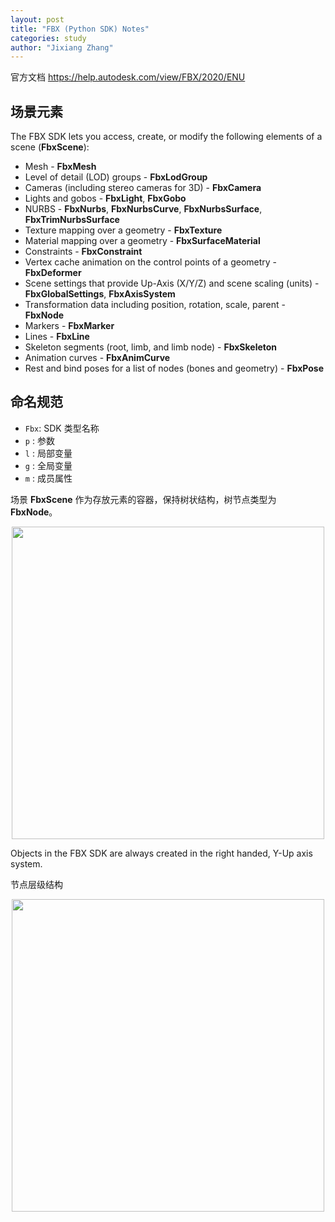 ```yaml
---
layout: post
title: "FBX (Python SDK) Notes"
categories: study
author: "Jixiang Zhang"
---
```


官方文档 <https://help.autodesk.com/view/FBX/2020/ENU>

## 场景元素

The FBX SDK lets you access, create, or modify the following elements of a scene (**FbxScene**):

* Mesh - **FbxMesh**
* Level of detail (LOD) groups - **FbxLodGroup**
* Cameras (including stereo cameras for 3D) - **FbxCamera**
* Lights and gobos - **FbxLight**, **FbxGobo**
* NURBS - **FbxNurbs**, **FbxNurbsCurve**, **FbxNurbsSurface**, **FbxTrimNurbsSurface**
* Texture mapping over a geometry - **FbxTexture**
* Material mapping over a geometry - **FbxSurfaceMaterial**
* Constraints - **FbxConstraint**
* Vertex cache animation on the control points of a geometry - **FbxDeformer**
* Scene settings that provide Up-Axis (X/Y/Z) and scene scaling (units) - **FbxGlobalSettings**, **FbxAxisSystem**
* Transformation data including position, rotation, scale, parent - **FbxNode**
* Markers - **FbxMarker**
* Lines - **FbxLine**
* Skeleton segments (root, limb, and limb node) - **FbxSkeleton**
* Animation curves - **FbxAnimCurve**
* Rest and bind poses for a list of nodes (bones and geometry) - **FbxPose**

## 命名规范

* `Fbx`: SDK 类型名称
* `p`  : 参数
* `l`  : 局部变量
* `g`  : 全局变量
* `m`  : 成员属性

场景 **FbxScene** 作为存放元素的容器，保持树状结构，树节点类型为 **FbxNode**。

<p align="center"><img src="https://help.autodesk.com/cloudhelp/2020/ENU/FBX-Developer-Help/images/scene_org.png" width="500"/></p>

Objects in the FBX SDK are always created in the right handed, Y-Up axis system.

节点层级结构

<p align="center"><img src="https://help.autodesk.com/cloudhelp/2020/ENU/FBX-Developer-Help/images/node_graph.png" width="500"/></p>
